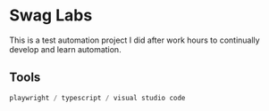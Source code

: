 # Swag Labs 

This is a test automation project I did after work hours to continually develop and learn automation.

## Tools

```typescript
playwright / typescript / visual studio code
```